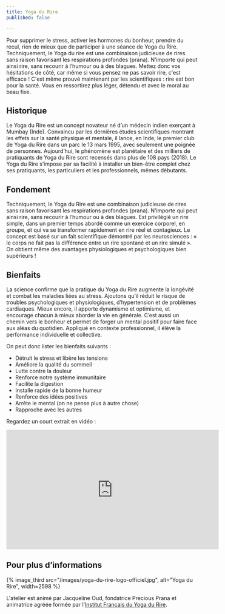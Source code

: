 ```yaml
---
title: Yoga du Rire
published: false

---
```

Pour supprimer le stress, activer les hormones du bonheur, prendre du recul, rien de mieux que de participer à une séance de Yoga du Rire. Techniquement, le Yoga du rire est une combinaison judicieuse de rires sans raison favorisant les respirations profondes (prana). N’importe qui peut ainsi rire, sans recourir à l’humour ou à des blagues. Mettez donc vos hésitations de côté, car même si vous pensez ne pas savoir rire, c'est efficace ! C'est même prouvé maintenant par les scientifiques : rire est bon pour la santé. Vous en ressortirez plus léger, détendu et avec le moral au beau fixe.

## Historique

Le Yoga du Rire est un concept novateur né d’un médecin indien exerçant à Mumbay (Inde). Convaincu par les dernières études scientifiques montrant les effets sur la santé physique et mentale, il lance, en Inde, le premier club de Yoga du Rire dans un parc le 13 mars 1995, avec seulement une poignée de personnes. Aujourd’hui, le phénomène est planétaire et des milliers de pratiquants de Yoga du Rire sont recensés dans plus de 108 pays (2018). Le Yoga du Rire s’impose par sa facilité à installer un bien-être complet chez ses pratiquants, les particuliers et les professionnels, mêmes débutants.

## Fondement

Techniquement, le Yoga du Rire est une combinaison judicieuse de rires sans raison favorisant les respirations profondes (prana). N’importe qui peut ainsi rire, sans recourir à l’humour ou à des blagues. Est privilégié un rire simple, dans un premier temps abordé comme un exercice corporel, en groupe, et qui va se transformer rapidement en rire réel et contagieux. Le concept est basé sur un fait scientifique démontré par les neurosciences : « le corps ne fait pas la différence entre un rire spontané et un rire simulé ». On obtient même des avantages physiologiques et psychologiques bien supérieurs !

## Bienfaits

La science confirme que la pratique du Yoga du Rire augmente la longévité et combat les maladies liées au stress. Ajoutons qu’il réduit le risque de troubles psychologiques et physiologiques, d’hypertension et de problèmes cardiaques. Mieux encore, il apporte dynamisme et optimisme, et encourage chacun à mieux aborder la vie en générale. C’est aussi un chemin vers le bonheur et permet de forger un mental positif pour faire face aux aléas du quotidien. Appliqué en contexte professionnel, il élève la performance individuelle et collective.

On peut donc lister les bienfaits suivants :

* Détruit le stress et libère les tensions
* Améliore la qualité du sommeil
* Lutte contre la douleur
* Renforce notre système immunitaire
* Facilite la digestion
* Installe rapide de la bonne humeur
* Renforce des idées positives
* Arrête le mental (on ne pense plus à autre chose)
* Rapproche avec les autres

Regardez un court extrait en vidéo :

<iframe width="560" height="315" src="https://www.youtube.com/embed/CTE2uGTJrRw" frameborder="0" allow="accelerometer; autoplay; encrypted-media; gyroscope; picture-in-picture" allowfullscreen></iframe>

## Pour plus d’informations

{% image_third src="/images/yoga-du-rire-logo-officiel.jpg", alt="Yoga du Rire", width=2598 %}

L'atelier est animé par Jacqueline Oud, fondatrice Precious Prana et animatrice agréée formée par l’[Institut Français du Yoga du Rire](https://www.formation-yogadurire.fr/).
